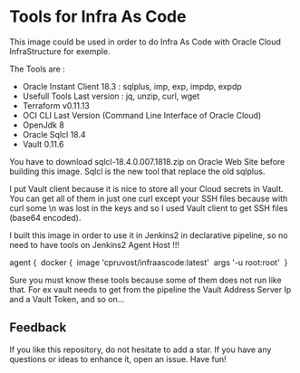 # Tools for Infra As Code

This image could be used in order to do Infra As Code with Oracle Cloud InfraStructure for exemple.

The Tools are :

- Oracle Instant Client 18.3 : sqlplus, imp, exp, impdp, expdp
- Usefull Tools Last version : jq, unzip, curl, wget
- Terraform v0.11.13
- OCI CLI Last Version (Command Line Interface of Oracle Cloud)
- OpenJdk 8
- Oracle Sqlcl 18.4
- Vault 0.11.6

You have to download sqlcl-18.4.0.007.1818.zip on Oracle Web Site before building this image. Sqlcl is the new tool that replace the old sqlplus.

I put Vault client because it is nice to store all your Cloud secrets in Vault. You can get all of them in just one curl except your SSH files because with curl some \n was lost in the keys and so I used Vault client to get SSH files (base64 encoded).

I built this image in order to use it in Jenkins2 in declarative pipeline, so no need to have tools on Jenkins2 Agent Host !!!

agent {
​        docker { 
​            image 'cpruvost/infraascode:latest'
​            args '-u root:root'
​        }

Sure you must know these tools because some of them does not run like that. For ex vault needs to get from the pipeline the Vault Address Server Ip and a Vault Token, and so on...  

## Feedback

If you like this repository, do not hesitate to add a star. If you have any
questions or ideas to enhance it, open an issue. Have fun!